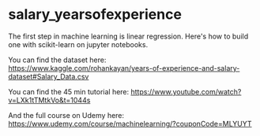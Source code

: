 # salary_yearsofexperience
The first step in machine learning is linear regression.  Here's how to build one with scikit-learn on jupyter notebooks.

You can find the dataset here:  
    https://www.kaggle.com/rohankayan/years-of-experience-and-salary-dataset#Salary_Data.csv
  
You can find the 45 min tutorial here: 
    https://www.youtube.com/watch?v=LXk1tTMtkVo&t=1044s
  
And the full course on Udemy here: 
   https://www.udemy.com/course/machinelearning/?couponCode=MLYUYT
